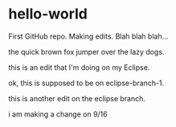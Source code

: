 # hello-world
First GitHub repo.
Making edits.
Blah blah blah...

the quick brown fox jumper over the lazy dogs.

this is an edit that I'm doing on my Eclipse.

ok, this is supposed to be on eclipse-branch-1.

this is another edit on the eclipse branch.

i am making a change on 9/16
